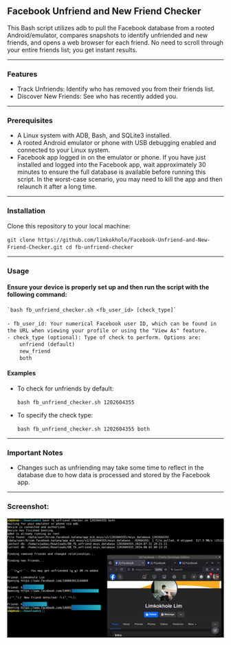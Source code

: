 ## Facebook Unfriend and New Friend Checker

This Bash script utilizes adb to pull the Facebook database from a rooted Android/emulator, compares snapshots to identify unfriended and new friends, and opens a web browser for each friend. No need to scroll through your entire friends list; you get instant results.

---
### Features  

- Track Unfriends: Identify who has removed you from their friends list.
- Discover New Friends: See who has recently added you.

---
### Prerequisites  

- A Linux system with ADB, Bash, and SQLite3 installed.
- A rooted Android emulator or phone with USB debugging enabled and connected to your Linux system.
- Facebook app logged in on the emulator or phone. If you have just installed and logged into the Facebook app, wait approximately 30 minutes to ensure the full database is available before running this script. In the worst-case scenario, you may need to kill the app and then relaunch it after a long time.

---
### Installation  

Clone this repository to your local machine:

`git clone https://github.com/limkokhole/Facebook-Unfriend-and-New-Friend-Checker.git
cd fb-unfriend-checker`

---
### Usage  
#### Ensure your device is properly set up and then run the script with the following command:  

    `bash fb_unfriend_checker.sh <fb_user_id> [check_type]`

    - fb_user_id: Your numerical Facebook user ID, which can be found in the URL when viewing your profile or using the "View As" feature.
    - check_type (optional): Type of check to perform. Options are:
        unfriend (default)
        new_friend
        both

#### Examples  

- To check for unfriends by default:
    
    `bash fb_unfriend_checker.sh 1202604355`

- To specify the check type:

    `bash fb_unfriend_checker.sh 1202604355 both`

---
### Important Notes  

- Changes such as unfriending may take some time to reflect in the database due to how data is processed and stored by the Facebook app.

---
### Screenshot:

 ![Android](/images/demo_screenshot.png?raw=true "Sample output")

